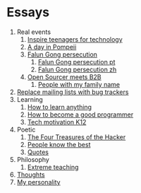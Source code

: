 # Essays

1.  Real events
    1.  [Inspire teenagers for technology](inspire-teenagers-for-technology.md)
    1.  [A day in Pompeii](day-in-pompeii.md)
    1.  [Falun Gong persecution](falun-gong-persecution.md)
        1.  [Falun Gong persecution pt](falun-gong-persecution-pt.md)
        1.  [Falun Gong persecution zh](falun-gong-persecution-zh.md)
    1.  [Open Sourcer meets B2B](open-sourcer-meets-b2b.md)
        1.  [People with my family name](people-with-my-family-name.md)
1.  [Replace mailing lists with bug trackers](replace-mailing-lists-with-bug-trackers.md)
1.  Learning
    1.  [How to learn anything](how-to-learn-anything.md)
    1.  [How to become a good programmer](how-to-become-a-good-programmer.md)
    1.  [Tech motivation K12](tech-motivation-k12.md)
1.  Poetic
    1.  [The Four Treasures of the Hacker](four-treasures-of-the-hacker.md)
    1.  [People know the best](people-know-the-best.md)
    1.  [Quotes](quotes.md)
1.  Philosophy
    1.  [Extreme teaching](https://github.com/cirosantilli/extreme-teaching)
1.  [Thoughts](thoughts.md)
1.  [My personality](my-personality.md)
